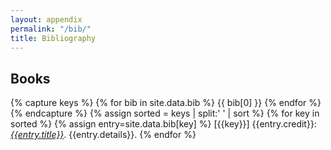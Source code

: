 ```yaml
---
layout: appendix
permalink: "/bib/"
title: Bibliography
---
```


## Books

{% capture keys %}
{% for bib in site.data.bib %}
  {{ bib[0] }}
{% endfor %}
{% endcapture %}
{% assign sorted = keys | split:' ' | sort %}
{% for key in sorted %}
{% assign entry=site.data.bib[key] %}
[<span id="{{key}}">{{key}}</span>] {{entry.credit}}: <em><a href="{{entry.url}}">{{entry.title}}</a></em>. {{entry.details}}.
{% endfor %}

